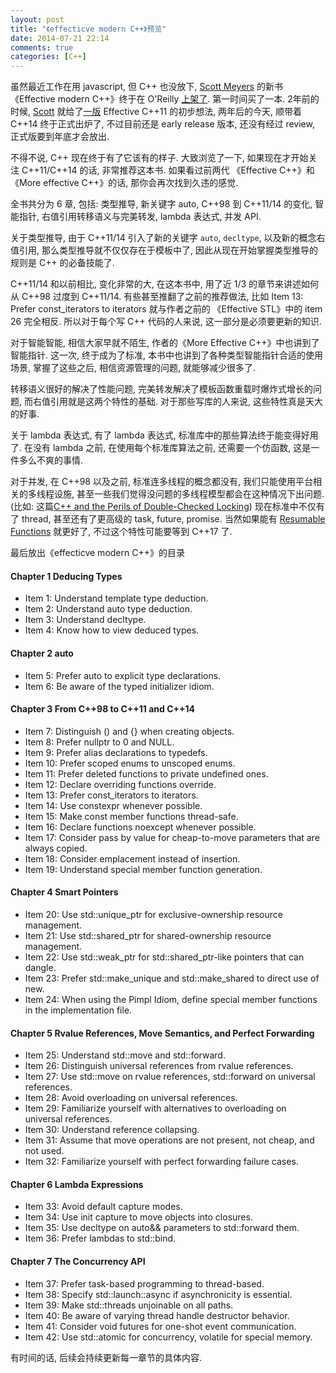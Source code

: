 ```yaml
---
layout: post
title: "《effecticve modern C++》预览"
date: 2014-07-21 22:14
comments: true
categories: [C++]
---
```


虽然最近工作在用 javascript, 但 C++ 也没放下, [Scott Meyers][scott] 的新书《Effective modern C++》终于在 O'Reilly [上架了][oreilly]. 第一时间买了一本. 2年前的时候, [Scott][scott] 就给了[一版][ec11] Effective C++11 的初步想法, 两年后的今天, 顺带着 C++14 终于正式出炉了, 不过目前还是 early release 版本, 还没有经过 review, 正式版要到年底才会放出.

  [scott]: http://www.aristeia.com
  [oreilly]: http://shop.oreilly.com/product/0636920033707.do
  [ec11]: http://blog.bitdewy.me/blog/2012/06/24/effective-c-plus-plus-11/

不得不说, C++ 现在终于有了它该有的样子. 大致浏览了一下, 如果现在才开始关注 C++11/C++14 的话, 非常推荐这本书. 如果看过前两代 《Effective C++》和《More effective C++》的话, 那你会再次找到久违的感觉. 

全书共分为 6 章, 包括: 类型推导, 新关键字 auto, C++98 到 C++11/14 的变化, 智能指针, 右值引用转移语义与完美转发, lambda 表达式, 并发 API.

关于类型推导, 由于 C++11/14 引入了新的关键字 `auto`, `decltype`, 以及新的概念右值引用, 那么类型推导就不仅仅存在于模板中了, 因此从现在开始掌握类型推导的规则是 C++ 的必备技能了.

C++11/14 和以前相比, 变化非常的大, 在这本书中, 用了近 1/3 的章节来讲述如何从 C++98 过度到 C++11/14. 有些甚至推翻了之前的推荐做法, 比如 Item 13: Prefer const_iterators to iterators 就与作者之前的 《Effective STL》中的 item 26 完全相反. 所以对于每个写 C++ 代码的人来说, 这一部分是必须要更新的知识.

对于智能智能, 相信大家早就不陌生, 作者的《More Effective C++》中也讲到了智能指针. 这一次, 终于成为了标准, 本书中也讲到了各种类型智能指针合适的使用场景, 掌握了这些之后, 相信资源管理的问题, 就能够减少很多了.

转移语义很好的解决了性能问题, 完美转发解决了模板函数重载时爆炸式增长的问题, 而右值引用就是这两个特性的基础. 对于那些写库的人来说, 这些特性真是天大的好事.

关于 lambda 表达式, 有了 lambda 表达式, 标准库中的那些算法终于能变得好用了. 在没有 lambda 之前, 在使用每个标准库算法之前, 还需要一个仿函数, 这是一件多么不爽的事情.

对于并发, 在 C++98 以及之前, 标准连多线程的概念都没有, 我们只能使用平台相关的多线程设施, 甚至一些我们觉得没问题的多线程模型都会在这种情况下出问题. (比如: 这篇[C++ and the Perils of Double-Checked Locking][DDJ]) 现在标准中不仅有了 thread, 甚至还有了更高级的 task, future, promise. 当然如果能有 [Resumable Functions][n3650] 就更好了, 不过这个特性可能要等到 C++17 了.

  [DDJ]: http://www.aristeia.com/Papers/DDJ_Jul_Aug_2004_revised.pdf
  [n3650]: http://www.open-std.org/jtc1/sc22/wg21/docs/papers/2013/n3650.pdf

<!-- more -->
最后放出《effecticve modern C++》的目录

#### Chapter 1 Deducing Types

- Item 1: Understand template type deduction.
- Item 2: Understand auto type deduction.
- Item 3: Understand decltype.
- Item 4: Know how to view deduced types.

#### Chapter 2 auto

- Item 5: Prefer auto to explicit type declarations.
- Item 6: Be aware of the typed initializer idiom.

#### Chapter 3 From C++98 to C++11 and C++14

- Item 7: Distinguish () and {} when creating objects.
- Item 8: Prefer nullptr to 0 and NULL.
- Item 9: Prefer alias declarations to typedefs.
- Item 10: Prefer scoped enums to unscoped enums.
- Item 11: Prefer deleted functions to private undefined ones.
- Item 12: Declare overriding functions override.
- Item 13: Prefer const_iterators to iterators.
- Item 14: Use constexpr whenever possible.
- Item 15: Make const member functions thread-safe.
- Item 16: Declare functions noexcept whenever possible.
- Item 17: Consider pass by value for cheap-to-move parameters that are always copied.
- Item 18: Consider emplacement instead of insertion.
- Item 19: Understand special member function generation.

#### Chapter 4 Smart Pointers

- Item 20: Use std::unique_ptr for exclusive-ownership resource management.
- Item 21: Use std::shared_ptr for shared-ownership resource management.
- Item 22: Use std::weak_ptr for std::shared_ptr-like pointers that can dangle.
- Item 23: Prefer std::make_unique and std::make_shared to direct use of new.
- Item 24: When using the Pimpl Idiom, define special member functions in the implementation file.

#### Chapter 5 Rvalue References, Move Semantics, and Perfect Forwarding

- Item 25: Understand std::move and std::forward.
- Item 26: Distinguish universal references from rvalue references.
- Item 27: Use std::move on rvalue references, std::forward on universal references.
- Item 28: Avoid overloading on universal references.
- Item 29: Familiarize yourself with alternatives to overloading on universal references.
- Item 30: Understand reference collapsing.
- Item 31: Assume that move operations are not present, not cheap, and not used.
- Item 32: Familiarize yourself with perfect forwarding failure cases.

#### Chapter 6 Lambda Expressions

- Item 33: Avoid default capture modes.
- Item 34: Use init capture to move objects into closures.
- Item 35: Use decltype on auto&& parameters to std::forward them.
- Item 36: Prefer lambdas to std::bind.

#### Chapter 7 The Concurrency API

- Item 37: Prefer task-based programming to thread-based.
- Item 38: Specify std::launch::async if asynchronicity is essential.
- Item 39: Make std::threads unjoinable on all paths.
- Item 40: Be aware of varying thread handle destructor behavior.
- Item 41: Consider void futures for one-shot event communication.
- Item 42: Use std::atomic for concurrency, volatile for special memory.

有时间的话, 后续会持续更新每一章节的具体内容.

